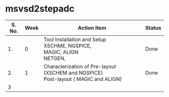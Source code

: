 # msvsd2stepadc

| S. No.    | Week|Action Item|Status| 
|----------|--------|-------|-----------------------|
|1.|0|Tool Installation and Setup  <br> XSCHME, NGSPICE, <br>  MAGIC, ALIGN <br> NETGEN,|Done|
|2.|1|Characterization  of Pre-layout (XSCHEM and NGSPICE) <br>  Post-layout ( MAGIC and ALIGN) <br> |Done|
|3||||

